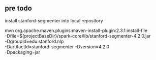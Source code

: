 

## pre todo
install stanford-segmenter into local repository

mvn org.apache.maven.plugins:maven-install-plugin:2.3.1:install-file \
-Dfile=${projectBaseDir}/spark-core/lib/stanford-segmenter-4.2.0.jar \
-DgroupId=edu.stanford.nlp \
-DartifactId=stanford-segmenter -Dversion=4.2.0 \
-Dpackaging=jar